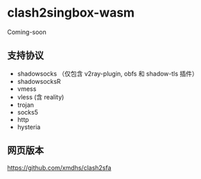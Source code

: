 # clash2singbox-wasm
Coming-soon

## 支持协议
- shadowsocks （仅包含 v2ray-plugin, obfs 和 shadow-tls 插件）
- shadowsocksR
- vmess
- vless (含 reality)
- trojan
- socks5
- http
- hysteria

## 网页版本
https://github.com/xmdhs/clash2sfa
